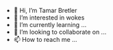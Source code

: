 - 👋 Hi, I’m Tamar Bretler
- 👀 I’m interested in wokes 
- 🌱 I’m currently learning ...
- 💞️ I’m looking to collaborate on ...
- 📫 How to reach me ...

<!---
tamar1430/tamar1430 is a ✨ special ✨ repository because its `README.md` (this file) appears on your GitHub profile.
You can click the Preview link to take a look at your changes.
--->
